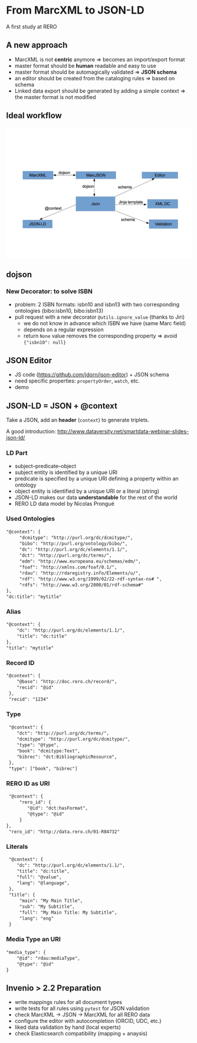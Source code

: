 # From MarcXML to JSON-LD

A first study at RERO

## A new approach

- MarcXML is not __centric__ anymore => becomes an import/export format
- master format should be __human__ readable and easy to use
- master format should be automagically validated => __JSON schema__
- an editor should be created from the cataloging rules => based on schema
- Linked data export should be generated by adding a simple context => the master format is not modified

## Ideal workflow

![image](https://raw.githubusercontent.com/jma/iugw2015/master/workflow.jpg)

## dojson

### New Decorator: to solve ISBN

- problem: 2 ISBN formats: isbn10 and isbn13 with two corresponding ontologies (bibo:isbn10, bibo:isbn13)
- pull request with a new decorator `@utils.ignore_value` (thanks to Jiri)
	- we do not know in advance which ISBN we have (same Marc field)
	- depends on a regular expression
	- return `None` value removes the corresponding property => avoid `{"isbn10": null}`

## JSON Editor

- JS code (<https://github.com/jdorn/json-editor>) + JSON schema
- need specific properties: `propertyOrder`, `watch`, etc.
- demo

## JSON-LD = JSON + @context

Take a JSON, add an __header__ (`context`) to generate triplets.

A good introduction: <http://www.dataversity.net/smartdata-webinar-slides-json-ld/>


### LD Part

- subject–predicate–object
- subject entity is identified by a unique URI
- predicate is specified by a unique URI defining a property within an ontology
- object entity is identified by a unique URI or a literal (string)
- JSON-LD makes our data __understandable__ for the rest of the world
- RERO LD data model	 by Nicolas Prongué

### Used Ontologies

    "@context": {
         "dcmitype": "http://purl.org/dc/dcmitype/",
         "bibo": "http://purl.org/ontology/bibo/",
         "dc": "http://purl.org/dc/elements/1.1/",
         "dct": "http://purl.org/dc/terms/",
         "edm": "http://www.europeana.eu/schemas/edm/",
         "foaf": "http://xmlns.com/foaf/0.1/",
         "rdau": "http://rdaregistry.info/Elements/u/",
         "rdf": "http://www.w3.org/1999/02/22-rdf-syntax-ns# ",
         "rdfs": "http://www.w3.org/2000/01/rdf-schema#"
    },
    "dc:title": "mytitle"
    
### Alias

	"@context": {
		"dc": "http://purl.org/dc/elements/1.1/",
		"title": "dc:title"
	},
	"title": "mytitle"

### Record ID

    "@context": {
        "@base": "http://doc.rero.ch/record/",
        "recid": "@id"
	 },
	 "recid": "1234"

### Type

	 "@context": {
        "dct": "http://purl.org/dc/terms/",
        "dcmitype": "http://purl.org/dc/dcmitype/",
        "type": "@type",
        "book": "dcmitype:Text",
        "bibrec": "dct:BibliographicResource",
	 },
	 "type": ["book", "bibrec"]


### RERO ID as URI

	 "@context": {
	     "rero_id": {
            "@id": "dct:hasFormat",
            "@type": "@id"
         }
    },
	 "rero_id": "http://data.rero.ch/01-R84732"

### Literals

	 "@context": {
        "dc": "http://purl.org/dc/elements/1.1/",
        "title": "dc:title",
        "full": "@value",
        "lang": "@language",
	 },
	 "title": {
	     "main": "My Main Title",
	     "sub": "My Subtitle",
	     "full": "My Main Title: My Subtitle",
	     "lang": "eng"
	 }	 
	 

### Media Type an URI
	
    "media_type": {
        "@id": "rdau:mediaType",
        "@type": "@id"
    }
   
 
## Invenio > 2.2 Preparation

- write mappings rules for all document types
- write tests for all rules using `pytest` for JSON validation
- check MarcXML -> JSON -> MarcXML for all RERO data
- configure the editor with autocompletion (ORCID, UDC, etc.)
- liked data validation by hand (local experts)
- check Elasticsearch compatibility (mapping + anaysis)
